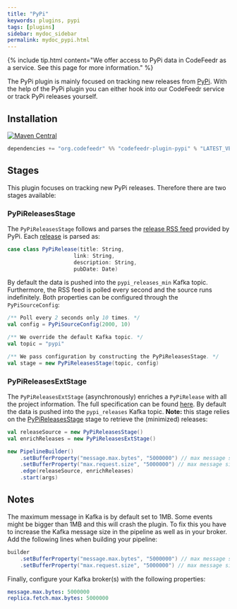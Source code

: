 ```yaml
---
title: "PyPi"
keywords: plugins, pypi
tags: [plugins]
sidebar: mydoc_sidebar
permalink: mydoc_pypi.html
---
```

{% include tip.html content="We offer access to PyPi data in CodeFeedr as a service. See this page for more information." %}

The PyPi plugin is mainly focused on tracking new releases from [PyPi](https://pypi.org).
With the help of the PyPi plugin you can either hook into our CodeFeedr service or track PyPi releases yourself.

## Installation
[![Maven Central](https://maven-badges.herokuapp.com/maven-central/org.codefeedr/codefeedr-core_2.12/badge.svg)](https://maven-badges.herokuapp.com/maven-central/org.codefeedr/codefeedr-core_2.12)
```scala
dependencies += "org.codefeedr" %% "codefeedr-plugin-pypi" % "LATEST_VERSION"
``` 


## Stages
This plugin focuses on tracking new PyPi releases. Therefore there are two stages available:

### PyPiReleasesStage
The `PyPiReleasesStage` follows and parses the [release RSS feed](https://pypi.org/rss/updates.xml) provided by PyPi. Each [release](/mydoc_pypispec.html#release) is parsed as:
```scala
case class PyPiRelease(title: String,
                     link: String,
                     description: String,
                     pubDate: Date)
```
By default the data is pushed into the `pypi_releases_min` Kafka topic. Furthermore, the RSS feed is polled every second and the source runs indefinitely. 
Both properties can be configured through the `PyPiSourceConfig`:

```scala
/** Poll every 2 seconds only 10 times. */
val config = PyPiSourceConfig(2000, 10)

/** We override the default Kafka topic. */
val topic = "pypi"

/** We pass configuration by constructing the PyPiReleasesStage. */
val stage = new PyPiReleasesStage(topic, config)
```

### PyPiReleasesExtStage
The `PyPiReleasesExtStage` (asynchronously) enriches a `PyPiRelease` with all the project information. The full specification can be found [here](/mydoc_pypispec.html#release-extended). 
By default the data is pushed into the `pypi_releases` Kafka topic. **Note:** this stage relies on the [PyPiReleasesStage](#pypireleasesstage) stage to retrieve the (minimized) releases:

```scala
val releaseSource = new PyPiReleasesStage()
val enrichReleases = new PyPiReleasesExtStage()

new PipelineBuilder()
    .setBufferProperty("message.max.bytes", "5000000") // max message size is 5mb
    .setBufferProperty("max.request.size", "5000000") // max message size is 5 mb
    .edge(releaseSource, enrichReleases)
    .start(args)
```
## Notes
The maximum message in Kafka is by default set to 1MB. Some events might be bigger than 1MB and this will crash the plugin. 
To fix this you have to increase the Kafka message size in the pipeline as well as in your broker.
Add the following lines when building your pipeline:
```scala
builder
    .setBufferProperty("message.max.bytes", "5000000") // max message size is 5mb
    .setBufferProperty("max.request.size", "5000000") // max message size is 5 mb
```

Finally, configure your Kafka broker(s) with the following properties:
```yml
message.max.bytes: 5000000
replica.fetch.max.bytes: 5000000
```
